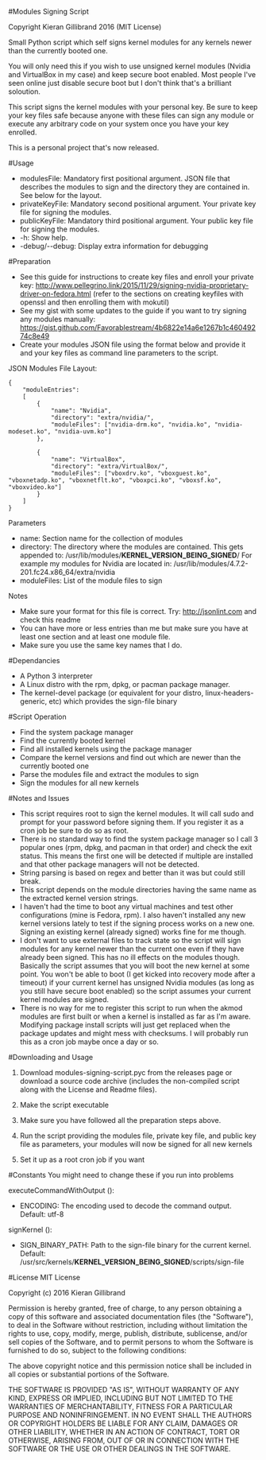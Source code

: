 #Modules Signing Script

Copyright Kieran Gillibrand 2016 (MIT License)

Small Python script which self signs kernel modules for any kernels newer than the currently booted one.

You will only need this if you wish to use unsigned kernel modules (Nvidia and VirtualBox in my case) and keep secure boot enabled. Most people I've seen online just disable secure boot but I don't think that's a brilliant soloution.

This script signs the kernel modules with your personal key. Be sure to keep your key files safe because anyone with these files can sign any module or execute any arbitrary code on your system once you have your key enrolled.

This is a personal project that's now released.

#Usage
- modulesFile: Mandatory first positional argument. JSON file that describes the modules to sign and the directory they are contained in. See below for the layout.
- privateKeyFile: Mandatory second positional argument. Your private key file for signing the modules.
- publicKeyFile: Mandatory third positional argument. Your public key file for signing the modules.
- -h: Show help.
- -debug/--debug: Display extra information for debugging

#Preparation
- See this guide for instructions to create key files and enroll your private key: http://www.pellegrino.link/2015/11/29/signing-nvidia-proprietary-driver-on-fedora.html
(refer to the sections on creating keyfiles with openssl and then enrolling them with mokutil)
- See my gist with some updates to the guide if you want to try signing any modules manually: https://gist.github.com/Favorablestream/4b6822e14a6e1267b1c46049274c8e49
- Create your modules JSON file using the format below and provide it and your key files as command line parameters to the script.

JSON Modules File Layout:
```
{
    "moduleEntries": 
    [
        {
            "name": "Nvidia",
            "directory": "extra/nvidia/",
            "moduleFiles": ["nvidia-drm.ko", "nvidia.ko", "nvidia-modeset.ko", "nvidia-uvm.ko"]
        },
        
        {
            "name": "VirtualBox",
            "directory": "extra/VirtualBox/",
            "moduleFiles": ["vboxdrv.ko", "vboxguest.ko", "vboxnetadp.ko", "vboxnetflt.ko", "vboxpci.ko", "vboxsf.ko", "vboxvideo.ko"]
        }
    ]
}
```

Parameters
- name: Section name for the collection of modules
- directory: The directory where the modules are contained. 
This gets appended to: /usr/lib/modules/**KERNEL_VERSION_BEING_SIGNED**/
For example my modules for Nvidia are located in: /usr/lib/modules/4.7.2-201.fc24.x86_64/extra/nvidia
- moduleFiles: List of the module files to sign

Notes
- Make sure your format for this file is correct. Try: http://jsonlint.com and check this readme
- You can have more or less entries than me but make sure you have at least one section and at least one module file.
- Make sure you use the same key names that I do.

#Dependancies
- A Python 3 interpreter
- A Linux distro with the rpm, dpkg, or pacman package manager.
- The kernel-devel package (or equivalent for your distro, linux-headers-generic, etc) which provides the sign-file binary

#Script Operation
- Find the system package manager
- Find the currently booted kernel
- Find all installed kernels using the package manager
- Compare the kernel versions and find out which are newer than the currently booted one
- Parse the modules file and extract the modules to sign
- Sign the modules for all new kernels

#Notes and Issues
- This script requires root to sign the kernel modules. It will call sudo and prompt for your password before signing them. If you register it as a cron job be sure to do so as root.
- There is no standard way to find the system package manager so I call 3 popular ones (rpm, dpkg, and pacman in that order) and check the exit status. This means the first one will be detected if multiple are installed and that other package managers will not be detected.
- String parsing is based on regex and better than it was but could still break.
- This script depends on the module directories having the same name as the extracted kernel version strings.
- I haven't had the time to boot any virtual machines and test other configurations (mine is Fedora, rpm). I also haven't installed any new kernel versions lately to test if the signing process works on a new one. Signing an existing kernel (already signed) works fine for me though.
- I don't want to use external files to track state so the script will sign modules for any kernel newer than the current one even if they have already been signed. This has no ill effects on the modules though. Basically the script assumes that you will boot the new kernel at some point. You won't be able to boot (I get kicked into recovery mode after a timeout) if your current kernel has unsigned Nvidia modules (as long as you still have secure boot enabled) so the script assumes your current kernel modules are signed.
- There is no way for me to register this script to run when the akmod modules are first built or when a kernel is installed as far as I'm aware. Modifying package install scripts will just get replaced when the package updates and might mess with checksums. I will probably run this as a cron job maybe once a day or so.

#Downloading and Usage

1. Download modules-signing-script.pyc from the releases page or download a source code archive (includes the non-compiled script along with the License and Readme files).

2. Make the script executable

3. Make sure you have followed all the preparation steps above.

4. Run the script providing the modules file, private key file, and public key file as parameters, your modules will now be signed for all new kernels

5. Set it up as a root cron job if you want

#Constants
You might need to change these if you run into problems

executeCommandWithOutput ():
- ENCODING: The encoding used to decode the command output. Default: utf-8

signKernel ():
- SIGN_BINARY_PATH: Path to the sign-file binary for the current kernel. Default: /usr/src/kernels/**KERNEL_VERSION_BEING_SIGNED**/scripts/sign-file

#License
MIT License

Copyright (c) 2016 Kieran Gillibrand

Permission is hereby granted, free of charge, to any person obtaining a copy
of this software and associated documentation files (the "Software"), to deal
in the Software without restriction, including without limitation the rights
to use, copy, modify, merge, publish, distribute, sublicense, and/or sell
copies of the Software, and to permit persons to whom the Software is
furnished to do so, subject to the following conditions:

The above copyright notice and this permission notice shall be included in all
copies or substantial portions of the Software.

THE SOFTWARE IS PROVIDED "AS IS", WITHOUT WARRANTY OF ANY KIND, EXPRESS OR
IMPLIED, INCLUDING BUT NOT LIMITED TO THE WARRANTIES OF MERCHANTABILITY,
FITNESS FOR A PARTICULAR PURPOSE AND NONINFRINGEMENT. IN NO EVENT SHALL THE
AUTHORS OR COPYRIGHT HOLDERS BE LIABLE FOR ANY CLAIM, DAMAGES OR OTHER
LIABILITY, WHETHER IN AN ACTION OF CONTRACT, TORT OR OTHERWISE, ARISING FROM,
OUT OF OR IN CONNECTION WITH THE SOFTWARE OR THE USE OR OTHER DEALINGS IN THE
SOFTWARE.
